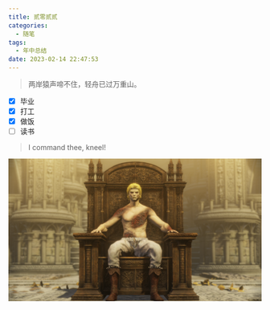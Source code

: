 ```yaml
---
title: 贰零贰贰
categories:
  - 随笔
tags:
  - 年中总结
date: 2023-02-14 22:47:53
---
```

  
> 两岸猿声啼不住，轻舟已过万重山。

- [x] 毕业
- [x] 打工
- [x] 做饭
- [ ] 读书

> I command thee, kneel!

![avatar](assets/eldenring.png)

